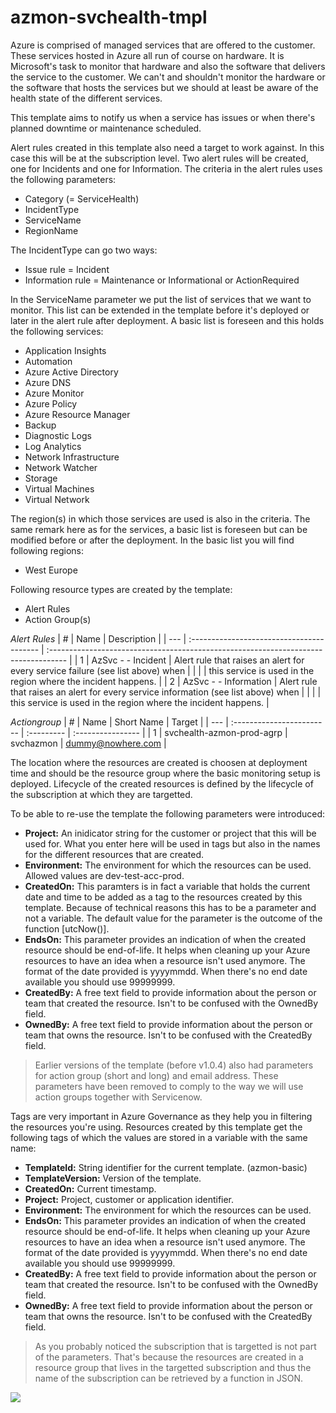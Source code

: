 # azmon-svchealth-tmpl

Azure is comprised of managed services that are offered to the customer. These services hosted in Azure all run of course on hardware. It is Microsoft's task to monitor that hardware and also the software that delivers the service to the customer. We can't and shouldn't monitor the hardware or the software that hosts the services but we should at least be aware of the health state of the different services.

This template aims to notify us when a service has issues or when there's planned downtime or maintenance scheduled.

Alert rules created in this template also need a target to work against. In this case this will be at the subscription level. Two alert rules will be created, one for Incidents and one for Information. The criteria in the alert rules uses the following parameters:

- Category (= ServiceHealth)
- IncidentType
- ServiceName
- RegionName

The IncidentType can go two ways:

- Issue rule = Incident
- Information rule = Maintenance or Informational or ActionRequired

In the ServiceName parameter we put the list of services that we want to monitor. This list can be extended in the template before it's deployed or later in the alert rule after deployment. A basic list is foreseen and this holds the following services:

- Application Insights
- Automation
- Azure Active Directory
- Azure DNS
- Azure Monitor
- Azure Policy
- Azure Resource Manager
- Backup
- Diagnostic Logs
- Log Analytics
- Network Infrastructure
- Network Watcher
- Storage
- Virtual Machines
- Virtual Network

The region(s) in which those services are used is also in the criteria. The same remark here as for the services, a basic list is foreseen but can be modified before or after the deployment. In the basic list you will find following regions:

- West Europe

Following resource types are created by the template:

- Alert Rules
- Action Group(s)

_Alert Rules_
| #   | Name                                      | Description                                                                         |
| --- | :---------------------------------------- | :---------------------------------------------------------------------------------- |
| 1   | AzSvc - <subscription name> - Incident    | Alert rule that raises an alert for every service failure (see list above) when     |
|     |                                           | this service is used in the region where the incident happens.                      |
| 2   | AzSvc - <subscription name> - Information | Alert rule that raises an alert for every service information (see list above) when |
|     |                                           | this service is used in the region where the incident happens.                      |

_Actiongroup_
| #   | Name                      | Short Name | Target            |
| --- | :------------------------ | :--------- | :---------------- |
| 1   | svchealth-azmon-prod-agrp | svchazmon  | dummy@nowhere.com |

The location where the resources are created is choosen at deployment time and should be the resource group where the basic monitoring setup is deployed. Lifecycle of the created resources is defined by the lifecycle of the subscription at which they are targetted.

To be able to re-use the template the following parameters were introduced:

- **Project:** An inidicator string for the customer or project that this will be used for. What you enter here will be used in tags but also in the names for the different resources that are created.
- **Environment:** The environment for which the resources can be used. Allowed values are dev-test-acc-prod.
- **CreatedOn:** This paramters is in fact a variable that holds the current date and time to be added as a tag to the resources created by this template. Because of technical reasons this has to be a parameter and not a variable. The default value for the parameter is the outcome of the function [utcNow()].
- **EndsOn:** This parameter provides an indication of when the created resource should be end-of-life. It helps when cleaning up your Azure resources to have an idea when a resource isn't used anymore. The format of the date provided is yyyymmdd. When there's no end date available you should use 99999999.
- **CreatedBy:** A free text field to provide information about the person or team that created the resource. Isn't to be confused with the OwnedBy field.
- **OwnedBy:** A free text field to provide information about the person or team that owns the resource. Isn't to be confused with the CreatedBy field.

> Earlier versions of the template (before v1.0.4) also had parameters for action group (short and long) and email address. These parameters have been removed to comply to the way we will use action groups together with Servicenow.

Tags are very important in Azure Governance as they help you in filtering the resources you're using. Resources created by this template get the following tags of which the values are stored in a variable with the same name:

- **TemplateId:** String identifier for the current template. (azmon-basic)
- **TemplateVersion:** Version of the template.
- **CreatedOn:** Current timestamp.
- **Project:** Project, customer or application identifier.
- **Environment:** The environment for which the resources can be used.
- **EndsOn:** This parameter provides an indication of when the created resource should be end-of-life. It helps when cleaning up your Azure resources to have an idea when a resource isn't used anymore. The format of the date provided is yyyymmdd. When there's no end date available you should use 99999999.
- **CreatedBy:** A free text field to provide information about the person or team that created the resource. Isn't to be confused with the OwnedBy field.
- **OwnedBy:** A free text field to provide information about the person or team that owns the resource. Isn't to be confused with the CreatedBy field.

> As you probably noticed the subscription that is targetted is not part of the parameters. That's because the resources are created in a resource group that lives in the targetted subscription and thus the name of the subscription can be retrieved by a function in JSON.

<a href="https://portal.azure.com/#create/Microsoft.Template/uri/https%3A%2F%2Fraw.githubusercontent.com%2Fmydur%2FARMtemplates%2Fmaster%2Fazmon-svchealth-tmpl%2F%5Fworking%2Ftemplate.json" target="_blank">
<img src="http://azuredeploy.net/deploybutton.png"/>
</a><br />
